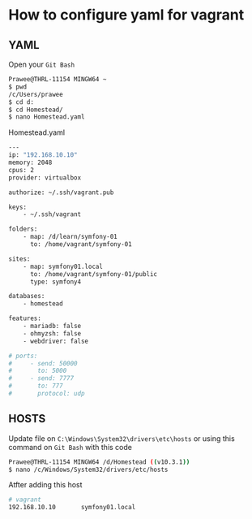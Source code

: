 # How to configure yaml for vagrant

## YAML

Open your `Git Bash`

```bash
Prawee@THRL-11154 MINGW64 ~
$ pwd
/c/Users/prawee
$ cd d:
$ cd Homestead/
$ nano Homestead.yaml
```

Homestead.yaml

```bash
---
ip: "192.168.10.10"
memory: 2048
cpus: 2
provider: virtualbox

authorize: ~/.ssh/vagrant.pub

keys:
    - ~/.ssh/vagrant

folders:
    - map: /d/learn/symfony-01
      to: /home/vagrant/symfony-01

sites:
    - map: symfony01.local
      to: /home/vagrant/symfony-01/public
      type: symfony4

databases:
    - homestead

features:
    - mariadb: false
    - ohmyzsh: false
    - webdriver: false

# ports:
#     - send: 50000
#       to: 5000
#     - send: 7777
#       to: 777
#       protocol: udp
```

## HOSTS

Update file on `C:\Windows\System32\drivers\etc\hosts` or using this command on `Git Bash` with this code

```bash
Prawee@THRL-11154 MINGW64 /d/Homestead ((v10.3.1))
$ nano /c/Windows/System32/drivers/etc/hosts
```

Atfter adding this host

```bash
# vagrant
192.168.10.10       symfony01.local
```

